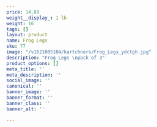 ```yaml
---
price: 14.89
weight__display_: 1 lb
weight: 16
tags: []
layout: product
name: Frog Legs
sku: 77
image: "/v1621005104/kartchners/Frog_Legs_ydctgh.jpg"
description: "Frog Legs \npack of 3"
product_options: []
meta_title: ''
meta_description: ''
social_image: ''
canonical: ''
banner_image: ''
banner_format: ''
banner_class: ''
banner_alt: ''

---
```

